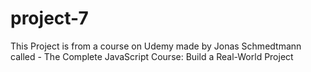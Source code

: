 # project-7
This Project is from a course on Udemy made by Jonas Schmedtmann called  - The Complete JavaScript Course: Build a Real-World Project
